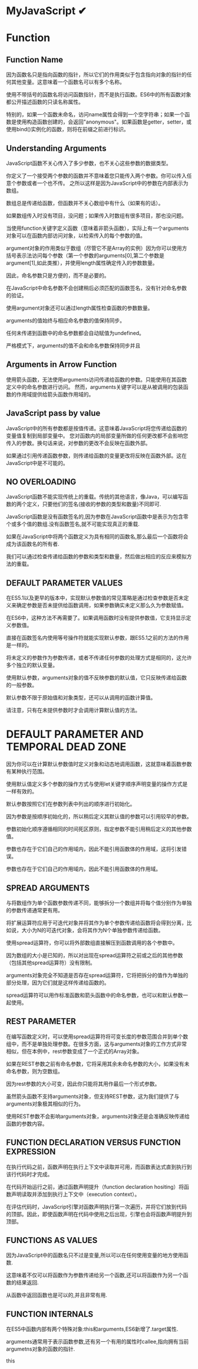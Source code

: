 # MyJavaScript ✔

# Function

## Function Name

因为函数名只是指向函数的指针，所以它们的作用类似于包含指向对象的指针的任何其他变量。这意味着一个函数名可以有多个名称。

使用不带括号的函数名将访问函数指针，而不是执行函数。ES6中的所有函数对象都公开描述函数的只读名称属性。

特别的，如果一个函数未命名，访问name属性会得到一个空字符串；如果一个函数是使用构造函数创建的，会返回"anonymous"。如果函数是getter，setter，或使用bind()实例化的函数，则将在前缀之前进行标识。

## Understanding Arguments

JavaScript函数不关心传入了多少参数，也不关心这些参数的数据类型。

你定义了一个接受两个参数的函数并不意味着您只能传入两个参数。你可以传入任意个参数或者一个也不传。
之所以这样是因为JavaScript中的参数在内部表示为数组。

数组总是传递给函数，但函数并不关心数组中有什么（如果有的话）。

如果数组传入时没有项目，没问题；如果传入时数组有很多项目，那也没问题。

当使用function关键字定义函数（意味着非箭头函数），实际上有一个arguments对象可以在函数内部访问对象，以检索传入的每个参数的值。

argument对象的作用类似于数组（尽管它不是Array的实例）因为你可以使用方括号表示法访问每个参数（第一个参数的arguments[0],第二个参数是argument[1],如此类推），并使用length属性确定传入的参数数量。

因此，命名参数只是方便的，而不是必要的。

在JavaScript中命名参数不会创建稍后必须匹配的函数签名，没有针对命名参数的验证。

使用argument对象还可以通过length属性检查函数的参数数量。

arguments的值始终与相应命名参数的值保持同步。

任何未传递到函数中的命名参数都会自动赋值为undefined。

严格模式下，arguments的值不会和命名参数保持同步并且

## Arguments in Arrow Function

使用箭头函数，无法使用arguments访问传递给函数的参数。只能使用在其函数定义中的命名参数进行访问。
然而，arguments关键字可以是从被调用的包装函数的作用域提供给箭头函数作用域的。

## JavaScript pass by value

JavaScript中的所有参数都是按值传递。这意味着JavaScript将您传递给函数的变量值复制到局部变量中。
您对函数内的局部变量所做的任何更改都不会影响您传入的参数。换句话来说，对参数的更改不会反映在函数外部。

如果通过引用传递函数参数，则传递给函数的变量更改将反映在函数外部。这在JavaScript中是不可能的。

## NO OVERLOADING

JavaScript函数不能实现传统上的重载。传统的其他语言，像Java，可以编写函数的两个定义，只要他们的签名(接收的参数的类型和数量)不同即可.

JavaScript函数是没有函数签名的,因为参数在JavaScript函数中是表示为包含零个或多个值的数组.没有函数签名,就不可能实现真正的重载.

如果在JavaScript中将两个函数定义为具有相同的函数名,那么最后一个函数将会成为该函数名的所有者.

我们可以通过检查传递给函数的参数和类型和数量，然后做出相应的反应来模拟方法的重载。

## DEFAULT PARAMETER VALUES

在ES5.1以及更早的版本中，实现默认参数值的常见策略是通过检查参数是否未定义来确定参数是否未提供给函数调用，如果参数确实未定义那么久为参数赋值。

在ES6中，这种方法不再需要了。如果调用函数时没有提供参数值，它支持显示定义参数值。

直接在函数签名内使用等号操作符就能实现默认参数，跟ES5.1之前的方法的作用是一样的。

将未定义的参数作为参数传递，或者不传递任何参数的处理方式是相同的，这允许多个独立的默认变量。

使用默认参数，arguments对象的值不反映参数的默认值，它只反映传递给函数的一般参数。

默认参数不限于原始值和对象类型，还可以从调用的函数计算值。

请注意，只有在未提供参数时才会调用计算默认值的方法。

# DEFAULT PARAMETER AND TEMPORAL DEAD ZONE

因为你可以在计算默认参数值时定义对象和动态地调用函数，这就意味着函数参数有某种执行范围。

使用默认值定义多个参数的操作方式与使用let关键字顺序声明变量的操作方式是一样有效的。

默认参数按照它们在参数列表中列出的顺序进行初始化。

因为参数是按顺序初始化的，所以稍后定义其默认值的参数可以引用较早的参数。

参数初始化顺序遵循相同的时间死区原则，指定参数不能引用稍后定义的其他参数值。

参数也存在于它们自己的作用域内，因此不能引用函数体的作用域，这将引发错误。

参数也存在于它们自己的作用域内，因此不能引用函数体的作用域。

## SPREAD ARGUMENTS

与将数组作为单个函数参数传递不同，能够拆分一个数组并将每个值分别作为单独的参数传递通常更有用。

将扩展运算符应用于可迭代对象并将其作为单个参数传递给函数将会得到分离，比如说，大小为N的可迭代对象，会将其作为N个单独参数传递给函数。

使用spread运算符，你可以将外部数组直接解压到函数调用的各个参数中。

因为数组的大小是已知的，所以对出现在spread运算符之前或之后的其他参数（包括其他spread运算符）没有限制。

arguments对象完全不知道是否存在spread运算符，它将把拆分的值作为单独的部分处理，因为它们就是这样传递给函数的。

spread运算符可以用作标准函数和箭头函数中的命名参数，也可以和默认参数一起使用。

## REST PARAMETER

在编写函数定义时，可以使用spread运算符将可变长度的参数范围合并到单个数组中，而不是单独处理参数。在很多方面，这与arguments对象的工作方式非常相似，但在本例中，rest参数变成了一个正式的Array对象。

如果在REST参数之前有命名参数，它将采用其余未命名参数的大小，如果没有未命名参数，则为空数组。

因为rest参数的大小可变，因此你只能将其用作最后一个形式参数。

虽然箭头函数不支持arguments对象，但支持REST参数，这为我们提供了与arguments对象极其相似的行为。

使用REST参数不会影响arguments对象，arguments对象还是会准确反映传递给函数的参数内容。

## FUNCTION DECLARATION VERSUS FUNCTION EXPRESSION

在执行代码之前，函数声明在执行上下文中读取并可用，而函数表达式直到执行到该行代码时才完成。

在代码开始运行之前，通过函数声明提升（function declaration hositing）将函数声明读取并添加到执行上下文中（execution context）。

在评估代码时，JavaScript引擎对函数声明执行第一次遍历，并将它们放到代码的顶部。因此，即使函数声明在代码中使用之后出现，引擎也会将函数声明提升到顶部。

## FUNCTIONS AS VALUES

因为JavaScript中的函数名只不过是变量,所以可以在任何使用变量的地方使用函数.

这意味着不仅可以将函数作为参数传递给另一个函数,还可以将函数作为另一个函数的结果返回.

从函数中返回函数也是可以的,并且非常有用.

## FUNCTION INTERNALS

在ES5中函数内部有两个特殊对象:this和arguments,ES6新增了.target属性.

arguments通常用于表示函数参数,还有另一个有用的属性时callee,指向拥有当前argumetns对象的函数的指针.

this

